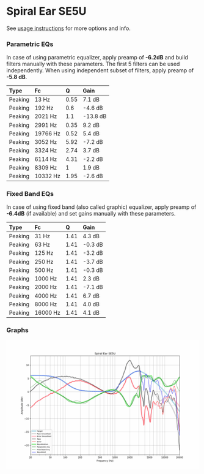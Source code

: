 # Spiral Ear SE5U
See [usage instructions](https://github.com/jaakkopasanen/AutoEq#usage) for more options and info.

### Parametric EQs
In case of using parametric equalizer, apply preamp of **-6.2dB** and build filters manually
with these parameters. The first 5 filters can be used independently.
When using independent subset of filters, apply preamp of **-5.8 dB**.

| Type    | Fc       |    Q | Gain     |
|:--------|:---------|:-----|:---------|
| Peaking | 13 Hz    | 0.55 | 7.1 dB   |
| Peaking | 192 Hz   | 0.6  | -4.6 dB  |
| Peaking | 2021 Hz  | 1.1  | -13.8 dB |
| Peaking | 2991 Hz  | 0.35 | 9.2 dB   |
| Peaking | 19766 Hz | 0.52 | 5.4 dB   |
| Peaking | 3052 Hz  | 5.92 | -7.2 dB  |
| Peaking | 3324 Hz  | 2.74 | 3.7 dB   |
| Peaking | 6114 Hz  | 4.31 | -2.2 dB  |
| Peaking | 8309 Hz  | 1    | 1.9 dB   |
| Peaking | 10332 Hz | 1.95 | -2.6 dB  |

### Fixed Band EQs
In case of using fixed band (also called graphic) equalizer, apply preamp of **-6.4dB**
(if available) and set gains manually with these parameters.

| Type    | Fc       |    Q | Gain    |
|:--------|:---------|:-----|:--------|
| Peaking | 31 Hz    | 1.41 | 4.3 dB  |
| Peaking | 63 Hz    | 1.41 | -0.3 dB |
| Peaking | 125 Hz   | 1.41 | -3.2 dB |
| Peaking | 250 Hz   | 1.41 | -3.7 dB |
| Peaking | 500 Hz   | 1.41 | -0.3 dB |
| Peaking | 1000 Hz  | 1.41 | 2.3 dB  |
| Peaking | 2000 Hz  | 1.41 | -7.1 dB |
| Peaking | 4000 Hz  | 1.41 | 6.7 dB  |
| Peaking | 8000 Hz  | 1.41 | 4.0 dB  |
| Peaking | 16000 Hz | 1.41 | 4.1 dB  |

### Graphs
![](./Spiral%20Ear%20SE5U.png)